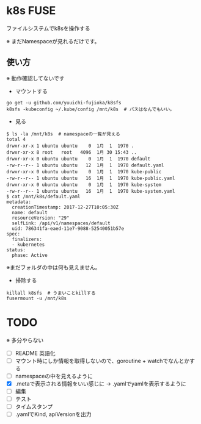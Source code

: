 # k8s FUSE

ファイルシステムでk8sを操作する

※ まだNamespaceが見れるだけです。

## 使い方

※ 動作確認してないです

* マウントする

```
go get -u github.com/yuuichi-fujioka/k8sfs
k8sfs -kubeconfig ~/.kube/config /mnt/k8s  # パスはなんでもいい。
```

* 見る

```
$ ls -la /mnt/k8s  # namespaceの一覧が見える
total 4
drwxr-xr-x 1 ubuntu ubuntu    0  1月  1  1970 .
drwxr-xr-x 8 root   root   4096  1月 30 15:43 ..
drwxr-xr-x 0 ubuntu ubuntu    0  1月  1  1970 default
-rw-r--r-- 1 ubuntu ubuntu   12  1月  1  1970 default.yaml
drwxr-xr-x 0 ubuntu ubuntu    0  1月  1  1970 kube-public
-rw-r--r-- 1 ubuntu ubuntu   16  1月  1  1970 kube-public.yaml
drwxr-xr-x 0 ubuntu ubuntu    0  1月  1  1970 kube-system
-rw-r--r-- 1 ubuntu ubuntu   16  1月  1  1970 kube-system.yaml
$ cat /mnt/k8s/default.yaml
metadata:
  creationTimestamp: 2017-12-27T10:05:30Z
  name: default
  resourceVersion: "29"
  selfLink: /api/v1/namespaces/default
  uid: 786341fa-eaed-11e7-9088-52540051b57e
spec:
  finalizers:
  - kubernetes
status:
  phase: Active
```

※まだフォルダの中は何も見えません。

* 掃除する

```
killall k8sfs  # うまいことkillする
fusermount -u /mnt/k8s
```

# TODO

※ 多分やらない

- [ ] README 英語化
- [ ] マウント時にしか情報を取得しないので、goroutine + watchでなんとかする
- [ ] namespaceの中を見えるように
- [x] .metaで表示される情報をいい感じに -> .yamlでyamlを表示するように
- [ ] 編集
- [ ] テスト
- [ ] タイムスタンプ
- [ ] .yamlでKind, apiVersionを出力
